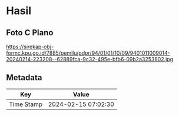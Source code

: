 # Hasil

## Foto C Plano

https://sirekap-obj-formc.kpu.go.id/7885/pemilu/pdpr/94/01/01/10/09/9401011009014-20240214-223208--62889fca-9c32-495e-bfb6-09b2a3253802.jpg


## Metadata

| Key        | Value               |
| ---------- | ------------------- |
| Time Stamp | 2024-02-15 07:02:30 |



